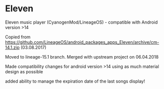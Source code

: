 # Eleven

Eleven music player (CyanogenMod/LineageOS) - compatible with Android version >14

Copied from https://github.com/LineageOS/android_packages_apps_Eleven/archive/cm-14.1.zip (03.08.2017)

Moved to lineage-15.1 branch.
Merged with upstream project on 06.04.2018

Made compatibility changes for android version >14 using as much material design as possible

added ability to manage the expiration date of the last songs display!
